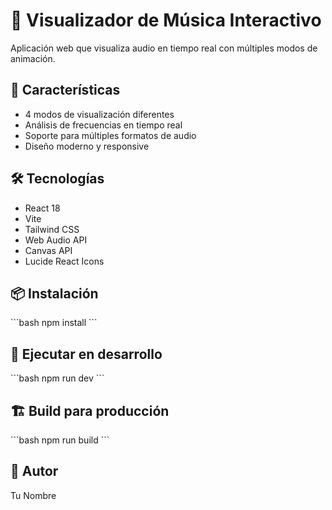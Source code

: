 # 🎵 Visualizador de Música Interactivo

Aplicación web que visualiza audio en tiempo real con múltiples modos de animación.

## 🚀 Características

- 4 modos de visualización diferentes
- Análisis de frecuencias en tiempo real
- Soporte para múltiples formatos de audio
- Diseño moderno y responsive

## 🛠️ Tecnologías

- React 18
- Vite
- Tailwind CSS
- Web Audio API
- Canvas API
- Lucide React Icons

## 📦 Instalación

\`\`\`bash
npm install
\`\`\`

## 🏃 Ejecutar en desarrollo

\`\`\`bash
npm run dev
\`\`\`

## 🏗️ Build para producción

\`\`\`bash
npm run build
\`\`\`

## 👤 Autor

Tu Nombre
